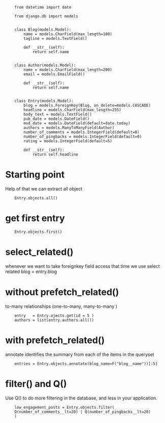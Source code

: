         from datetime import date

        from django.db import models


        class Blog(models.Model):
            name = models.CharField(max_length=100)
            tagline = models.TextField()

            def __str__(self):
                return self.name


        class Author(models.Model):
            name = models.CharField(max_length=200)
            email = models.EmailField()

            def __str__(self):
                return self.name


        class Entry(models.Model):
            blog = models.ForeignKey(Blog, on_delete=models.CASCADE)
            headline = models.CharField(max_length=255)
            body_text = models.TextField()
            pub_date = models.DateField()
            mod_date = models.DateField(default=date.today)
            authors = models.ManyToManyField(Author)
            number_of_comments = models.IntegerField(default=0)
            number_of_pingbacks = models.IntegerField(default=0)
            rating = models.IntegerField(default=5)

            def __str__(self):
                return self.headline
                
# Starting point

Help of that we can extract all object

        Entry.objects.all()
        
# get first entry
        Entry.objects.first()
        
# select_related()
whenever we want to take foreignkey field access that time we use select related
        blog = entry.blog
        
# without prefetch_related()
to-many relationships (one-to-many, many-to-many )
        
        entry   = Entry.ojects.get(id = 5 )
        authors = list(entry.authors.all())
        
# with prefetch_related()

 annotate identifies the summary from each of the items in the queryset
 
        entries = Entry.objects.annotate(blog_name=F("blog__name"))[:5]
 # filter() and Q()
 
 Use Q() to do more filtering in the database, and less in your application.
 
        low_engagement_posts = Entry.objects.filter(
        Q(number_of_comments__lt=20) | Q(number_of_pingbacks__lt=20)
        )


